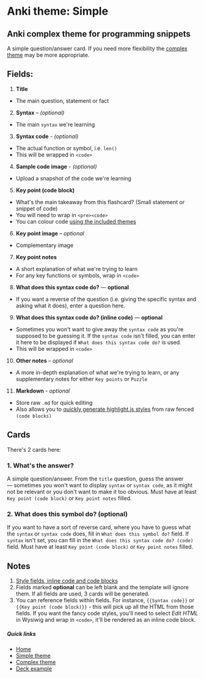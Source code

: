 # Anki theme: Simple
## Anki complex theme for programming snippets

A simple question/answer card. If you need more flexibility the [complex theme](../complex/README.md) may be more appropriate.

## Fields:

1. **Title**
  - The main question, statement or fact
2. **Syntax** – *(optional)*
  - The main `syntax` we're learning
3. **Syntax code** - *(optional)*
  - The actual function or symbol, i.e. `len()`
  - This will be wrapped in `<code>`
4. **Sample code image** - *(optional)*
  - Upload a snapshot of the code we're learning
5. **Key point (code block)**
  - What's the main takeaway from this flashcard? (Small statement or snippet of code)
  - You will need to wrap in `<pre><code>`
  - You can colour code [using the included themes](../styles/README.md)
6. **Key point image** – *optional*
  - Complementary image
7. **Key point notes**
  - A short explanation of what we're trying to learn
  - For any key functions or symbols, wrap in `<code>`
8. **What does this syntax code do?** — **optional**
  - If you want a reverse of the question (i.e. giving the specific syntax and asking what it does), enter a question here.
9. **What does this syntax code do? (inline code)** — **optional**
  - Sometimes you won't want to give away the `syntax code` as you're supposed to be guessing it. If the `syntax code` isn't filled, you can enter it here to be displayed if `What does this syntax code do?` is used.
  - This will be wrapped in `<code>`
10. **Other notes** – *optional*
  - A more in-depth explanation of what we're trying to learn, or any supplementary notes for either `Key points` or `Puzzle`
11. **Markdown** - *optional*
  - Store raw `.md` for quick editing
  - Also allows you to [quickly generate highlight.js styles](../styles/README.md) from raw fenced `(code blocks)`


## Cards

There's 2 cards here:

### 1. What's the answer?

A simple question/answer. From the `title` question, guess the answer — sometimes you won't want to display `syntax` or `syntax code`, as it might not be relevant or you don't want to make it too obvious. Must have at least `Key point (code block)` or `Key point notes` filled.

### 2. What does this symbol do? (optional)

If you want to have a sort of reverse card, where you have to guess what the `syntax` or `syntax code` does, fill in `What does this symbol do?` field. If `syntax` isn't set, you can fill in the `What does this syntax code do? (code)` field. Must have at least `Key point (code block)` or `Key point notes` filled.


## Notes

1. [Style fields, inline code and code blocks](../styles/README.md)
2. Fields marked **optional** can be left blank and the template will ignore them. If all fields are used, 3 cards will be generated.
3. You can reference fields within fields. For instance, `{{Syntax code}}` or `{{Key point (code block)}}` - this will pick up all the HTML from those fields. If you want the fancy code styles, you'll need to select *Edit HTML* in Wysiwig and wrap in `<code>`, it'll be rendered as an inline code block.


##### Quick links

- [Home](../../README.md)
- [Simple theme](../simple/README.md)
- [Complex theme](../complex/README.md)
- [Deck example](../../deck/README.md)
